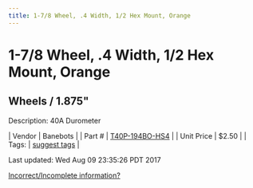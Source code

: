 ```yaml
---
title: 1-7/8 Wheel, .4 Width, 1/2 Hex Mount, Orange
---
```


# 1-7/8 Wheel, .4 Width, 1/2 Hex Mount, Orange
## Wheels / 1.875"
Description: 	40A Durometer 

| Vendor | Banebots | 
| Part # | [T40P-194BO-HS4](http://www.banebots.com/category/T40P-1875.html) | 
| Unit Price | $2.50 | 
| Tags: | [suggest tags](https://docs.google.com/forms/d/e/1FAIpQLSeWyY8v3RgOty-MyWmh9U0iivNYN_molChYyS-0U-o-kOAv_g/viewform) | 

Last updated: Wed Aug 09 23:35:26 PDT 2017

 [Incorrect/Incomplete information?](https://docs.google.com/forms/d/e/1FAIpQLSeWyY8v3RgOty-MyWmh9U0iivNYN_molChYyS-0U-o-kOAv_g/viewform)